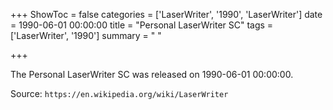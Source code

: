 +++
ShowToc = false
categories = ['LaserWriter', '1990', 'LaserWriter']
date = 1990-06-01 00:00:00
title = "Personal LaserWriter SC"
tags = ['LaserWriter', '1990']
summary = " "

+++

The Personal LaserWriter SC was released on 1990-06-01 00:00:00.

Source: `https://en.wikipedia.org/wiki/LaserWriter`


